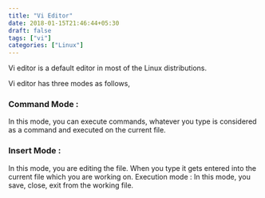 ```yaml
---
title: "Vi Editor"
date: 2018-01-15T21:46:44+05:30
draft: false
tags: ["vi"]
categories: ["Linux"]
---
```


Vi editor is a default editor in most of the Linux distributions.

Vi editor has three modes as follows,

### Command Mode :
 In this mode, you can execute commands, whatever you type is considered as a command and executed on the current file.

### Insert Mode :

 In this mode, you are editing the file. When you type it gets entered into the current file which you are working on.
Execution mode : In this mode, you save, close, exit from the working file.
